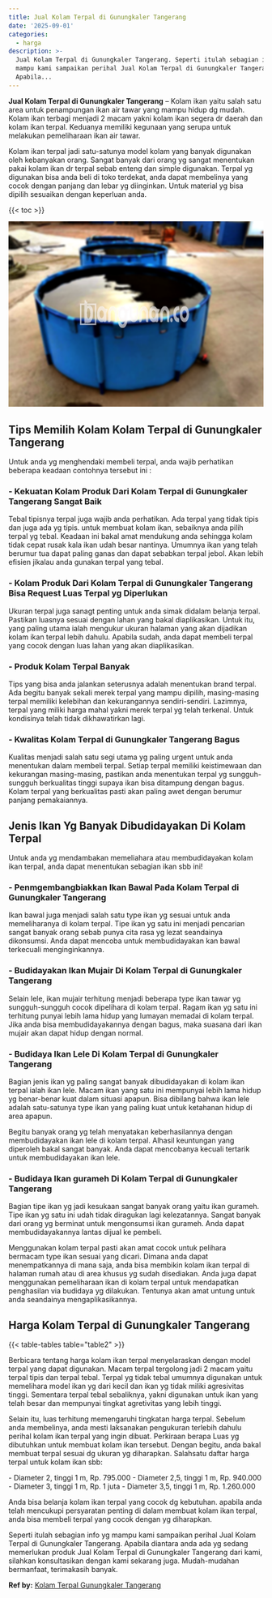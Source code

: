 ```yaml
---
title: Jual Kolam Terpal di Gunungkaler Tangerang
date: '2025-09-01'
categories:
  - harga
description: >-
  Jual Kolam Terpal di Gunungkaler Tangerang. Seperti itulah sebagian info yg
  mampu kami sampaikan perihal Jual Kolam Terpal di Gunungkaler Tangerang.
  Apabila...
---
```


**Jual Kolam Terpal di Gunungkaler Tangerang** – Kolam ikan yaitu salah satu area untuk penampungan ikan air tawar yang mampu hidup dg mudah. Kolam ikan terbagi menjadi 2 macam yakni kolam ikan segera dr daerah dan kolam ikan terpal. Keduanya memiliki kegunaan yang serupa untuk melakukan pemeliharaan ikan air tawar.

Kolam ikan terpal jadi satu-satunya model kolam yang banyak digunakan oleh kebanyakan orang. Sangat banyak dari orang yg sangat menentukan pakai kolam ikan dr terpal sebab enteng dan simple digunakan. Terpal yg digunakan bisa anda beli di toko terdekat, anda dapat membelinya yang cocok dengan panjang dan lebar yg diinginkan. Untuk material yg bisa dipilih sesuaikan dengan keperluan anda.

{{< toc >}}

![Jual Kolam Terpal di Gunungkaler Tangerang](/images/jual-kolam-terpal-18.png)

## Tips Memilih Kolam Kolam Terpal di Gunungkaler Tangerang

Untuk anda yg menghendaki membeli terpal, anda wajib perhatikan beberapa keadaan contohnya tersebut ini :

### \- Kekuatan Kolam Produk Dari Kolam Terpal di Gunungkaler Tangerang Sangat Baik

Tebal tipisnya terpal juga wajib anda perhatikan. Ada terpal yang tidak tipis dan juga ada yg tipis. untuk membuat kolam ikan, sebaiknya anda pilih terpal yg tebal. Keadaan ini bakal amat mendukung anda sehingga kolam tidak cepat rusak kala ikan udah besar nantinya. Umumnya ikan yang telah berumur tua dapat paling ganas dan dapat sebabkan terpal jebol. Akan lebih efisien jikalau anda gunakan terpal yang tebal.

### \- Kolam Produk Dari Kolam Terpal di Gunungkaler Tangerang Bisa Request Luas Terpal yg Diperlukan

Ukuran terpal juga sanagt penting untuk anda simak didalam belanja terpal. Pastikan luasnya sesuai dengan lahan yang bakal diaplikasikan. Untuk itu, yang paling utama ialah mengukur ukuran halaman yang akan dijadikan kolam ikan terpal lebih dahulu. Apabila sudah, anda dapat membeli terpal yang cocok dengan luas lahan yang akan diaplikasikan.

### \- Produk Kolam Terpal Banyak

Tips yang bisa anda jalankan seterusnya adalah menentukan brand terpal. Ada begitu banyak sekali merek terpal yang mampu dipilih, masing-masing terpal memiliki kelebihan dan kekurangannya sendiri-sendiri. Lazimnya, terpal yang miliki harga mahal yakni merek terpal yg telah terkenal. Untuk kondisinya telah tidak dikhawatirkan lagi.

### \- Kwalitas Kolam Terpal di Gunungkaler Tangerang Bagus

Kualitas menjadi salah satu segi utama yg paling urgent untuk anda menentukan dalam membeli terpal. Setiap terpal memiliki keistimewaan dan kekurangan masing-masing, pastikan anda menentukan terpal yg sungguh-sungguh berkualitas tinggi supaya ikan bisa ditampung dengan bagus. Kolam terpal yang berkualitas pasti akan paling awet dengan berumur panjang pemakaiannya.

## Jenis Ikan Yg Banyak Dibudidayakan Di Kolam Terpal

Untuk anda yg mendambakan memeliahara atau membudidayakan kolam ikan terpal, anda dapat menentukan sebagian ikan sbb ini!

### \- Penmgembangbiakkan Ikan Bawal Pada Kolam Terpal di Gunungkaler Tangerang

Ikan bawal juga menjadi salah satu type ikan yg sesuai untuk anda memeliharanya di kolam terpal. Tipe ikan yg satu ini menjadi pencarian sangat banyak orang sebab punya cita rasa yg lezat seandainya dikonsumsi. Anda dapat mencoba untuk membudidayakan kan bawal terkecuali menginginkannya.

### \- Budidayakan Ikan Mujair Di Kolam Terpal di Gunungkaler Tangerang

Selain lele, ikan mujair terhitung menjadi beberapa type ikan tawar yg sungguh-sungguh cocok dipelihara di kolam terpal. Ragam ikan yg satu ini terhitung punyai lebih lama hidup yang lumayan memadai di kolam terpal. Jika anda bisa membudidayakannya dengan bagus, maka suasana dari ikan mujair akan dapat hidup dengan normal.

### \- Budidaya Ikan Lele Di Kolam Terpal di Gunungkaler Tangerang

Bagian jenis ikan yg paling sangat banyak dibudidayakan di kolam ikan terpal ialah ikan lele. Macam ikan yang satu ini mempunyai lebih lama hidup yg benar-benar kuat dalam situasi apapun. Bisa dibilang bahwa ikan lele adalah satu-satunya type ikan yang paling kuat untuk ketahanan hidup di area apapun.

Begitu banyak orang yg telah menyatakan keberhasilannya dengan membudidayakan ikan lele di kolam terpal. Alhasil keuntungan yang diperoleh bakal sangat banyak. Anda dapat mencobanya kecuali tertarik untuk membudidayakan ikan lele.

### \- Budidaya Ikan gurameh Di Kolam Terpal di Gunungkaler Tangerang

Bagian tipe ikan yg jadi kesukaan sangat banyak orang yaitu ikan gurameh. Tipe ikan yg satu ini udah tidak diragukan lagi kelezatannya. Sangat banyak dari orang yg berminat untuk mengonsumsi ikan gurameh. Anda dapat membudidayakannya lantas dijual ke pembeli.

Menggunakan kolam terpal pasti akan amat cocok untuk pelihara bermacam type ikan sesuai yang dicari. Dimana anda dapat menempatkannya di mana saja, anda bisa membikin kolam ikan terpal di halaman rumah atau di area khusus yg sudah disediakan. Anda juga dapat menggunakan pemeliharaan ikan di kolam terpal untuk mendapatkan penghasilan via budidaya yg dilakukan. Tentunya akan amat untung untuk anda seandainya mengaplikasikannya.

## Harga Kolam Terpal di Gunungkaler Tangerang

{{< table-tables table="table2" >}}

Berbicara tentang harga kolam ikan terpal menyelaraskan dengan model terpal yang dapat digunakan. Macam terpal tergolong jadi 2 macam yaitu terpal tipis dan terpal tebal. Terpal yg tidak tebal umumnya digunakan untuk memelihara model ikan yg dari kecil dan ikan yg tidak miliki agresivitas tinggi. Sementara terpal tebal sebaliknya, yakni digunakan untuk ikan yang telah besar dan mempunyai tingkat agretivitas yang lebih tinggi.

Selain itu, luas terhitung memengaruhi tingkatan harga terpal. Sebelum anda membelinya, anda mesti laksanakan pengukuran terlebih dahulu perihal kolam ikan terpal yang ingin dibuat. Perkiraan berapa Luas yg dibutuhkan untuk membuat kolam ikan tersebut. Dengan begitu, anda bakal membuat terpal sesuai dg ukuran yg diharapkan. Salahsatu daftar harga terpal untuk kolam ikan sbb:

\- Diameter 2, tinggi 1 m, Rp. 795.000 - Diameter 2,5, tinggi 1 m, Rp. 940.000 - Diameter 3, tinggi 1 m, Rp. 1 juta - Diameter 3,5, tinggi 1 m, Rp. 1.260.000

Anda bisa belanja kolam ikan terpal yang cocok dg kebutuhan. apabila anda telah mencukupi persyaratan penting di dalam membuat kolam ikan terpal, anda bisa membeli terpal yang cocok dengan yg diharapkan.

Seperti itulah sebagian info yg mampu kami sampaikan perihal Jual Kolam Terpal di Gunungkaler Tangerang. Apabila diantara anda ada yg sedang memerlukan produk Jual Kolam Terpal di Gunungkaler Tangerang dari kami, silahkan konsultasikan dengan kami sekarang juga. Mudah-mudahan bermanfaat, terimakasih banyak.

**Ref by:** [Kolam Terpal Gunungkaler Tangerang](https://id.wikipedia.org/wiki/Kolam)
